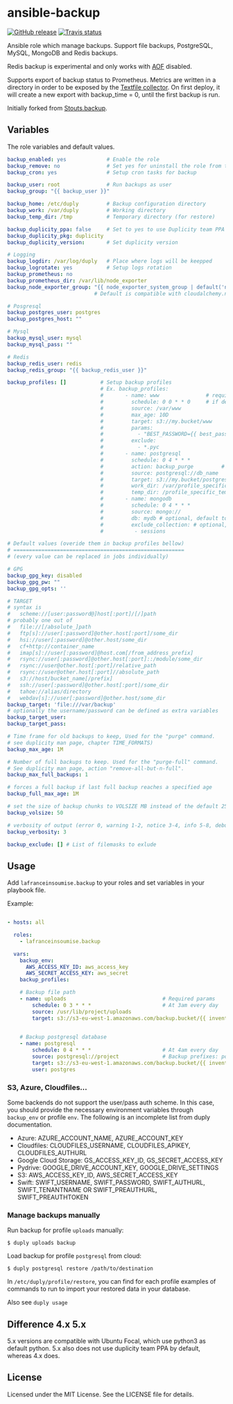 ansible-backup
=============

[![GitHub release](https://img.shields.io/github/tag/lafranceinsoumise/ansible-backup.svg)]() 
[![Travis status](https://api.travis-ci.org/lafranceinsoumise/ansible-backup.svg?branch=master)]()

Ansible role which manage backups. Support file backups, PostgreSQL, MySQL, MongoDB and Redis backups.

Redis backup is experimental and only works with [AOF](https://redis.io/topics/persistence) disabled.

Supports export of backup status to Prometheus. Metrics are written in a directory
in order to be exposed by the [Textfile collector](https://github.com/prometheus/node_exporter#textfile-collector).
On first deploy, it will create a new export with backup_time = 0, until the first backup is run.

Initially forked from [Stouts.backup](https://github.com/Stouts/Stouts.backup).


## Variables

The role variables and default values.

```yaml
backup_enabled: yes             # Enable the role
backup_remove: no               # Set yes for uninstall the role from target system
backup_cron: yes                # Setup cron tasks for backup

backup_user: root               # Run backups as user
backup_group: "{{ backup_user }}"

backup_home: /etc/duply         # Backup configuration directory
backup_work: /var/duply         # Working directory
backup_temp_dir: /tmp           # Temporary directory (for restore)

backup_duplicity_ppa: false     # Set to yes to use Duplicity team PPA
backup_duplicity_pkg: duplicity
backup_duplicity_version:       # Set duplicity version

# Logging
backup_logdir: /var/log/duply   # Place where logs will be keepped
backup_logrotate: yes           # Setup logs rotation
backup_prometheus: no
backup_prometheus_dir: /var/lib/node_exporter
backup_node_exporter_group: "{{ node_exporter_system_group | default('node-exp') }}"
                            # Default is compatible with cloudalchemy.node-exporter ansible role.

# Posgresql
backup_postgres_user: postgres
backup_postgres_host: ""

# Mysql
backup_mysql_user: mysql
backup_mysql_pass: ""

# Redis
backup_redis_user: redis
backup_redis_group: "{{ backup_redis_user }}"

backup_profiles: []           # Setup backup profiles
                              # Ex. backup_profiles:
                              #       - name: www               # required param
                              #         schedule: 0 0 * * 0     # if defined enabled cronjob
                              #         source: /var/www
                              #         max_age: 10D
                              #         target: s3://my.bucket/www
                              #         params:
                              #           - "BEST_PASSWORD={{ best_password }}"
                              #         exclude:
                              #           - *.pyc
                              #       - name: postgresql
                              #         schedule: 0 4 * * *
                              #         action: backup_purge         # any duply command (read more : https://duply.net/wiki/index.php/Duply-documentation)
                              #         source: postgresql://db_name
                              #         target: s3://my.bucket/postgresql
                              #         work_dir: /var/profile_specific_workdir
                              #         temp_dir: /profile_specific_temp_dir
                              #       - name: mongodb
                              #         schedule: 0 4 * * *
                              #         source: mongo://
                              #         db: mydb # optional, default to backup all databases
                              #         exclude_collection: # optional, allow to exclude collections from backup
                              #          - sessions

# Default values (overide them in backup profiles bellow)
# =======================================================
# (every value can be replaced in jobs individually)

# GPG
backup_gpg_key: disabled
backup_gpg_pw: ""
backup_gpg_opts: ''

# TARGET
# syntax is
#   scheme://[user:password@]host[:port]/[/]path
# probably one out of
#   file://[/absolute_]path
#   ftp[s]://user[:password]@other.host[:port]/some_dir
#   hsi://user[:password]@other.host/some_dir
#   cf+http://container_name
#   imap[s]://user[:password]@host.com[/from_address_prefix]
#   rsync://user[:password]@other.host[:port]::/module/some_dir
#   rsync://user@other.host[:port]/relative_path
#   rsync://user@other.host[:port]//absolute_path
#   s3://host/bucket_name[/prefix]
#   ssh://user[:password]@other.host[:port]/some_dir
#   tahoe://alias/directory
#   webdav[s]://user[:password]@other.host/some_dir
backup_target: 'file:///var/backup'
# optionally the username/password can be defined as extra variables
backup_target_user:
backup_target_pass:

# Time frame for old backups to keep, Used for the "purge" command.  
# see duplicity man page, chapter TIME_FORMATS)
backup_max_age: 1M

# Number of full backups to keep. Used for the "purge-full" command.
# See duplicity man page, action "remove-all-but-n-full".
backup_max_full_backups: 1

# forces a full backup if last full backup reaches a specified age
backup_full_max_age: 1M

# set the size of backup chunks to VOLSIZE MB instead of the default 25MB.
backup_volsize: 50

# verbosity of output (error 0, warning 1-2, notice 3-4, info 5-8, debug 9)
backup_verbosity: 3

backup_exclude: [] # List of filemasks to exlude
```

## Usage

Add `lafranceinsoumise.backup` to your roles and set variables in your playbook file.

Example:

```yaml

- hosts: all

  roles:
    - lafranceinsoumise.backup

  vars:
    backup_env:
      AWS_ACCESS_KEY_ID: aws_access_key
      AWS_SECRET_ACCESS_KEY: aws_secret
    backup_profiles:

    # Backup file path
    - name: uploads                               # Required params
        schedule: 0 3 * * *                       # At 3am every day
        source: /usr/lib/project/uploads
        target: s3://s3-eu-west-1.amazonaws.com/backup.bucket/{{ inventory_hostname }}/uploads
  

    # Backup postgresql database
    - name: postgresql
        schedule: 0 4 * * *                       # At 4am every day
        source: postgresql://project              # Backup prefixes: postgresql://, mysql://, mongo://, redis://
        target: s3://s3-eu-west-1.amazonaws.com/backup.bucket/{{ inventory_hostname }}/postgresql
        user: postgres

```

### S3, Azure, Cloudfiles...

Some backends do not support the user/pass auth scheme. In this case,
you should provide the necessary environment variables through
`backup_env` or profile `env`. The following is an incomplete list from duply
documentation.

* Azure: AZURE_ACCOUNT_NAME, AZURE_ACCOUNT_KEY
* Cloudfiles: CLOUDFILES_USERNAME, CLOUDFILES_APIKEY, CLOUDFILES_AUTHURL
* Google Cloud Storage: GS_ACCESS_KEY_ID, GS_SECRET_ACCESS_KEY
* Pydrive: GOOGLE_DRIVE_ACCOUNT_KEY, GOOGLE_DRIVE_SETTINGS
* S3: AWS_ACCESS_KEY_ID, AWS_SECRET_ACCESS_KEY
* Swift: SWIFT_USERNAME, SWIFT_PASSWORD, SWIFT_AUTHURL, SWIFT_TENANTNAME OR SWIFT_PREAUTHURL, SWIFT_PREAUTHTOKEN

### Manage backups manually

Run backup for profile `uploads` manually:

    $ duply uploads backup

Load backup for profile `postgresql` from cloud:

    $ duply postgresql restore /path/to/destination

In `/etc/duply/profile/restore`, you can find for each profile examples of commands to run to import your restored data in your database.

Also see `duply usage`


## Difference 4.x 5.x

5.x versions are compatible with Ubuntu Focal, which use python3 as default python. 5.x also does not use 
duplicity team PPA by default, whereas 4.x does.

## License

Licensed under the MIT License. See the LICENSE file for details.
